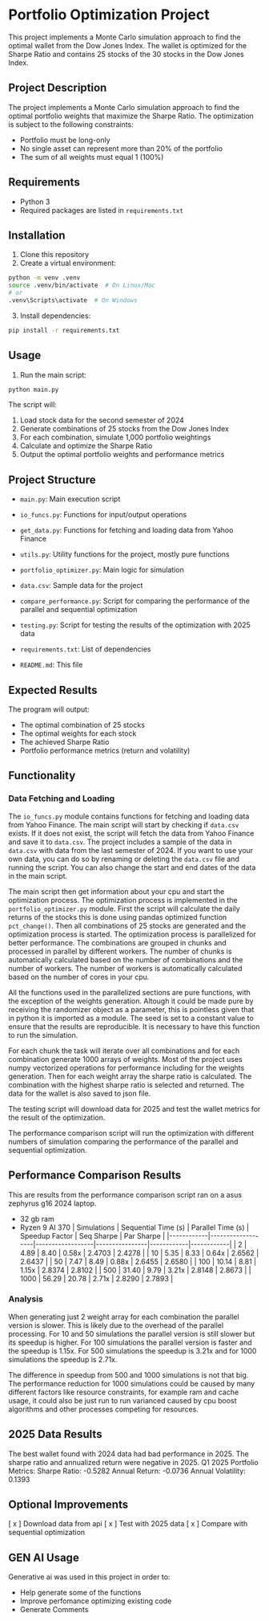 # Portfolio Optimization Project
This project implements a Monte Carlo simulation approach to find the optimal wallet from the Dow Jones Index. The wallet is optimized for the Sharpe Ratio and contains 25 stocks of the 30 stocks in the Dow Jones Index.

## Project Description

The project implements a Monte Carlo simulation approach to find the optimal portfolio weights that maximize the Sharpe Ratio. The optimization is subject to the following constraints:
- Portfolio must be long-only
- No single asset can represent more than 20% of the portfolio
- The sum of all weights must equal 1 (100%)

## Requirements

- Python 3
- Required packages are listed in `requirements.txt`

## Installation

1. Clone this repository
2. Create a virtual environment:
```bash
python -m venv .venv
source .venv/bin/activate  # On Linux/Mac
# or
.venv\Scripts\activate  # On Windows
```
3. Install dependencies:
```bash
pip install -r requirements.txt
```

## Usage

1. Run the main script:
```bash
python main.py
```

The script will:
1. Load stock data for the second semester of 2024
2. Generate combinations of 25 stocks from the Dow Jones Index
3. For each combination, simulate 1,000 portfolio weightings
4. Calculate and optimize the Sharpe Ratio
5. Output the optimal portfolio weights and performance metrics

## Project Structure

- `main.py`: Main execution script
- `io_funcs.py`: Functions for input/output operations 
- `get_data.py`: Functions for fetching and loading data from Yahoo Finance
- `utils.py`: Utility functions for the project, mostly pure functions 
- `portfolio_optimizer.py`: Main logic for simulation
- `data.csv`: Sample data for the project
- `compare_performance.py`: Script for comparing the performance of the parallel and sequential optimization
- `testing.py`: Script for testing the results of the optimization with 2025 data

- `requirements.txt`: List of dependencies
- `README.md`: This file

## Expected Results

The program will output:
- The optimal combination of 25 stocks
- The optimal weights for each stock
- The achieved Sharpe Ratio
- Portfolio performance metrics (return and volatility)


## Functionality

### Data Fetching and Loading

The `io_funcs.py` module contains functions for fetching and loading data from Yahoo Finance.
The main script will start by checking if `data.csv` exists. If it does not exist, the script will fetch the data from Yahoo Finance and save it to `data.csv`.
The project includes a sample of the data in `data.csv` with data from the last semester of 2024. If you want to use your own data, you can do so by renaming
or deleting the `data.csv` file and running the script. You can also change the start and end dates of the data in the main script.

The main script then get information about your cpu and start the optimization process. The optimization process is implemented in the `portfolio_optimizer.py` module.
First the script will calculate the daily returns of the stocks this is done using pandas optimized function `pct_change()`. Then all combinations of 25 stocks are generated and the optimization process is started. 
The optimization process is parallelized for better performance. The combinations are grouped in chunks and processed in parallel by different workers. The number of chunks is automatically calculated based on the number of combinations and the number of workers. The number of workers is automatically calculated based on the number of cores in your cpu.

All the functions used in the parallelized sections are pure functions, with the exception of the weights generation. Altough it could be made pure by receiving the randomizer object as a parameter, this is pointless given that in python it is imported as a module. The seed is set to a constant value to ensure that the results are reproducible. It is necessary to have this function to run the simulation. 

For each chunk the task will iterate over all combinations and for each combination generate 1000 arrays of weights. Most of the project uses numpy vectorized operations for performance including for the weights generation.  Then for each weight array the sharpe ratio is calculated. The combination with the highest sharpe ratio is selected and returned. The data for the wallet is also saved to json file. 

The testing script will download data for 2025 and test the wallet metrics for the result of the optimization. 

The performance comparison script will run the optimization with different numbers of simulation comparing the performance of the parallel and sequential optimization. 

## Performance Comparison Results
This are results from the performance comparison script ran on a asus zephyrus g16 2024 laptop.

- 32 gb ram
- Ryzen 9 AI 370 
| Simulations | Sequential Time (s) | Parallel Time (s) | Speedup Factor | Seq Sharpe | Par Sharpe |
|------------|-------------------|------------------|----------------|------------|------------|
| 2          | 4.89              | 8.40             | 0.58x          | 2.4703     | 2.4278     |
| 10         | 5.35              | 8.33             | 0.64x          | 2.6562     | 2.6437     |
| 50         | 7.47              | 8.49             | 0.88x          | 2.6455     | 2.6580     |
| 100        | 10.14             | 8.81             | 1.15x          | 2.8374     | 2.8102     |
| 500        | 31.40             | 9.79             | 3.21x          | 2.8148     | 2.8673     |
| 1000       | 56.29             | 20.78            | 2.71x          | 2.8290     | 2.7893     |

### Analysis
 When generating just 2 weight array for each combination the parallel version is slower. This is likely due to the overhead of the parallel processing.
 For 10 and 50 simulations the parallel version is still slower but its speedup is higher.
 For 100 simulations the parallel version is faster and the speedup is 1.15x.
 For 500 simulations the speedup is 3.21x and for 1000 simulations the speedup is 2.71x.

The difference in speedup from 500 and 1000 simulations is not that big. The performance reduction for 1000 simulations could be caused by many different factors like resource constraints, for example ram and cache usage, it could also be just run to run varianced caused by cpu boost algorithms and other processes competing for resources.
 
## 2025 Data Results
The best wallet found with 2024 data had bad performance in 2025.
The sharpe ratio and annualized return were negative in 2025.
Q1 2025 Portfolio Metrics:
Sharpe Ratio: -0.5282
Annual Return: -0.0736
Annual Volatility: 0.1393

## Optional Improvements

 [ x ] Download data from api
 [ x ] Test with 2025 data
 [ x ] Compare with sequential optimization


 ## GEN AI Usage
Generative ai was used in this project in order to:
- Help generate some of the functions
- Improve perfomance optimizing existing code
- Generate Comments
